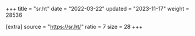 +++
title = "sr.ht"
date = "2022-03-22"
updated = "2023-11-17"
weight = 28536

[extra]
source = "https://sr.ht/"
ratio = 7
size = 28
+++

